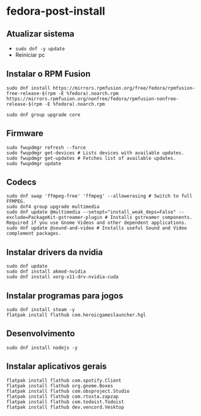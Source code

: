 # fedora-post-install


## Atualizar sistema
- `sudo dnf -y update`
- Reiniciar pc

## Instalar o RPM Fusion
```
sudo dnf install https://mirrors.rpmfusion.org/free/fedora/rpmfusion-free-release-$(rpm -E %fedora).noarch.rpm https://mirrors.rpmfusion.org/nonfree/fedora/rpmfusion-nonfree-release-$(rpm -E %fedora).noarch.rpm

sudo dnf group upgrade core
```

## Firmware
```
sudo fwupdmgr refresh --force
sudo fwupdmgr get-devices # Lists devices with available updates.
sudo fwupdmgr get-updates # Fetches list of available updates.
sudo fwupdmgr update

```


## Codecs 
````
sudo dnf swap 'ffmpeg-free' 'ffmpeg' --allowerasing # Switch to full FFMPEG.
sudo dnf4 group upgrade multimedia
sudo dnf update @multimedia --setopt="install_weak_deps=False" --exclude=PackageKit-gstreamer-plugin # Installs gstreamer components. Required if you use Gnome Videos and other dependent applications.
sudo dnf update @sound-and-video # Installs useful Sound and Video complement packages.
````

## Instalar drivers da nvidia
```
sudo dnf update
sudo dnf install akmod-nvidia
sudo dnf install xorg-x11-drv-nvidia-cuda

```


## Instalar programas para jogos
```
sudo dnf install steam -y
flatpak install flathub com.heroicgameslauncher.hgl
```

## Desenvolvimento
```
sudo dnf install nodejs -y
```


## Instalar aplicativos gerais
```
flatpak install flathub com.spotify.Client
flatpak install flathub org.gnome.Boxes
flatpak install flathub com.obsproject.Studio
flatpak install flathub com.rtosta.zapzap
flatpak install flathub com.todoist.Todoist
flatpak install flathub dev.vencord.Vesktop
```

